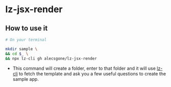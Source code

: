 # lz-jsx-render

## How to use it

```sh
# On your terminal

mkdir sample \
&& cd $_ \
&& npx lz-cli gh alecsgone/lz-jsx-render
```

- This command will create a folder, enter to that folder and it will use [lz-cli](https://github.com/alecsgone/lz-cli) to fetch the template and ask you a few useful questions to create the sample app.
